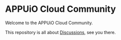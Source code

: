 # APPUiO Cloud Community

Welcome to the APPUiO Cloud Community.

This repository is all about [Discussions](https://github.com/appuio/appuio-cloud-community/discussions), see you there.
